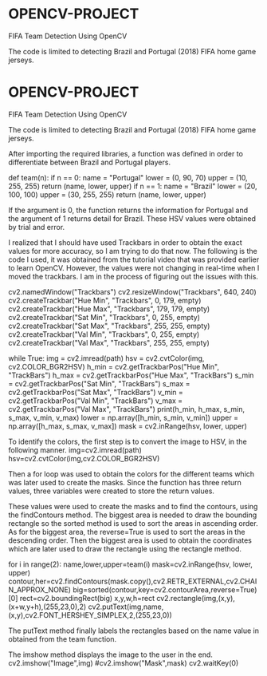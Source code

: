 # OPENCV-PROJECT
FIFA Team Detection Using OpenCV

The code is limited to detecting Brazil and Portugal (2018) FIFA home game jerseys. 

# OPENCV-PROJECT
FIFA Team Detection Using OpenCV

The code is limited to detecting Brazil and Portugal (2018) FIFA home game jerseys. 

After importing the required libraries, a function was defined in order to differentiate between Brazil and Portugal players.

 def team(n):
    if n == 0:
        name = "Portugal"
        lower = (0, 90, 70)
        upper = (10, 255, 255)
        return (name, lower, upper)
    if n == 1:
        name = "Brazil"
        lower = (20, 100, 100)
        upper = (30, 255, 255)
        return (name, lower, upper)

If the argument is 0, the function returns the information for Portugal and the argument of 1 returns detail for Brazil. These HSV values were obtained by trial and error.

I realized that I should have used Trackbars in order to obtain the exact values for more accuracy, so I am trying to do that now. The following is the code I used, it was obtained from the tutorial video that was provided earlier to learn OpenCV. However, the values were not changing in real-time when I moved the trackbars. I am in the process of figuring out the issues with this.

cv2.namedWindow("Trackbars")
cv2.resizeWindow("Trackbars", 640, 240)
cv2.createTrackbar("Hue Min", "Trackbars", 0, 179, empty)
cv2.createTrackbar("Hue Max", "Trackbars", 179, 179, empty)
cv2.createTrackbar("Sat Min", "Trackbars", 0, 255, empty)
cv2.createTrackbar("Sat Max", "Trackbars", 255, 255, empty)
cv2.createTrackbar("Val Min", "Trackbars", 0, 255, empty)
cv2.createTrackbar("Val Max", "Trackbars", 255, 255, empty)

while True:
    img = cv2.imread(path)
    hsv = cv2.cvtColor(img, cv2.COLOR_BGR2HSV)
    h_min = cv2.getTrackbarPos("Hue Min", "TrackBars")
    h_max = cv2.getTrackbarPos("Hue Max", "TrackBars")
    s_min = cv2.getTrackbarPos("Sat Min", "TrackBars")
    s_max = cv2.getTrackbarPos("Sat Max", "TrackBars")
    v_min = cv2.getTrackbarPos("Val Min", "TrackBars")
    v_max = cv2.getTrackbarPos("Val Max", "TrackBars")
    print(h_min, h_max, s_min, s_max, v_min, v_max)
    lower = np.array([h_min, s_min, v_min])
    upper = np.array([h_max, s_max, v_max])
    mask = cv2.inRange(hsv, lower, upper)

To identify the colors, the first step is to convert the image to HSV, in the following manner.
img=cv2.imread(path)
hsv=cv2.cvtColor(img,cv2.COLOR_BGR2HSV)

Then a for loop was used to obtain the colors for the different teams which was later used to create the masks. Since the function has three return values, three variables were created to store the return values. 

These values were used to create the masks and to find the contours, using the findContours method. The biggest area is needed to draw the bounding rectangle so the sorted method is used to sort the areas in ascending order. As for the biggest area, the reverse=True is used to sort the areas in the descending order. Then the biggest area is used to obtain the coordinates which are later used to draw the rectangle using the rectangle method. 

for i in range(2):
    name,lower,upper=team(i)
    mask=cv2.inRange(hsv, lower, upper)
    contour,her=cv2.findContours(mask.copy(),cv2.RETR_EXTERNAL,cv2.CHAIN_APPROX_NONE)
    big=sorted(contour,key=cv2.contourArea,reverse=True)[0]
    rect=cv2.boundingRect(big)
    x,y,w,h=rect
    cv2.rectangle(img,(x,y),(x+w,y+h),(255,23,0),2)
    cv2.putText(img,name, (x,y),cv2.FONT_HERSHEY_SIMPLEX,2,(255,23,0))


The putText method finally labels the rectangles based on the name value in obtained from the team function.

The imshow method displays the image to the user in the end.
cv2.imshow("Image",img)
#cv2.imshow("Mask",mask)
cv2.waitKey(0)



